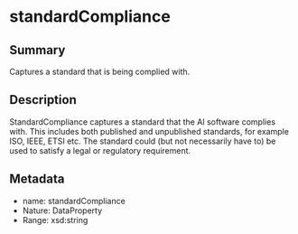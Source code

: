 <!-- Automatically generated by spec-parser v2.0.0 on 2024-01-08T22:20:56.273795+00:00 -->
<!-- SPDX-License-Identifier: Community-Spec-1.0 -->

# standardCompliance

## Summary

Captures a standard that is being complied with.


## Description

StandardCompliance captures a standard that the AI software complies with. 
This includes both published and unpublished standards, for example ISO, IEEE, ETSI etc. 
The standard could (but not necessarily have to) be used to satisfy a legal or regulatory requirement.


## Metadata

- name: standardCompliance
- Nature: DataProperty
- Range: xsd:string




